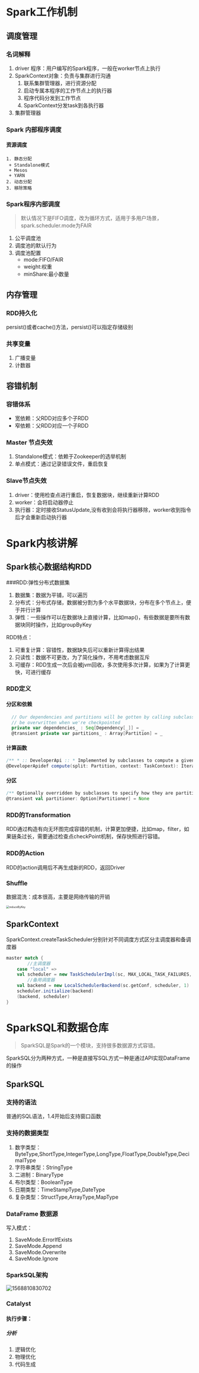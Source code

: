 # Spark工作机制

## 调度管理

### 名词解释

1. driver 程序：用户编写的Spark程序，一般在worker节点上执行
2. SparkContext对象：负责与集群进行沟通
   1. 联系集群管理器，进行资源分配
   2. 启动专属本程序的工作节点上的执行器
   3. 程序代码分发到工作节点
   4. SparkContext分发task到各执行器
3. 集群管理器

### Spark 内部程序调度

#### 资源调度

 	1. 静态分配
     + Standalone模式
     + Mesos
     + YARN
 	2. 动态分配
 	3. 移除策略

### Spark程序内部调度

> 默认情况下是FIFO调度，改为循环方式，适用于多用户场景，spark.scheduler.mode为FAIR

1. 公平调度池
2. 调度池的默认行为
3. 调度池配置
   - mode:FIFO/FAIR
   - weight:权重
   - minShare:最小数量

## 内存管理

### RDD持久化

persist()或者cache()方法，persist()可以指定存储级别

### 共享变量

1. 广播变量
2. 计数器

## 容错机制

### 容错体系

+ 宽依赖：父RDD对应多个子RDD
+ 窄依赖：父RDD对应一个子RDD

### Master 节点失效

1. Standalone模式：依赖于Zookeeper的选举机制
2. 单点模式：通过记录错误文件，重启恢复

### Slave节点失效

1. driver：使用检查点进行重启，恢复数据块，继续重新计算RDD
2. worker：会将启动器停止
3. 执行器：定时接收StatusUpdate,没有收到会将执行器移除，worker收到指令后才会重新启动执行器

# Spark内核讲解

## Spark核心数据结构RDD

###RDD:弹性分布式数据集

1. 数据集：数据为平铺，可以遍历
2. 分布式：分布式存储，数据被分割为多个水平数据块，分布在多个节点上，便于并行计算
3. 弹性：一些操作可以在数据块上直接计算，比如map()，有些数据是要所有数据块同时操作，比如groupByKey

RDD特点：

1. 可重复计算：容错性，数据缺失后可以重新计算得出结果
2. 只读性：数据不可更改，为了简化操作，不用考虑数据互斥
3. 可缓存：RDD生成一次后会被jvm回收，多次使用多次计算，如果为了计算更快，可进行缓存

### RDD定义

#### 分区和依赖

```scala
  // Our dependencies and partitions will be gotten by calling subclass's methods below, and will
  // be overwritten when we're checkpointed
  private var dependencies_ : Seq[Dependency[_]] = _
  @transient private var partitions_ : Array[Partition] = _
```

#### 计算函数

```scala
/** * :: DeveloperApi :: * Implemented by subclasses to compute a given partition. */
@DeveloperApidef compute(split: Partition, context: TaskContext): Iterator[T]
```

#### 分区

```scala
/** Optionally overridden by subclasses to specify how they are partitioned. */
@transient val partitioner: Option[Partitioner] = None
```

### RDD的Transformation

RDD通过构造有向无环图完成容错的机制，计算更加便捷，比如map，filter，如果链条过长，需要通过检查点checkPoint机制，保存快照进行容错。

### RDD的Action

RDD的action调用后不再生成新的RDD，返回Driver

### Shuffle

数据混洗：成本很高，主要是网络传输的开销

<img src="E:\image\img\reduceByKey.png" alt="reduceByKey" style="zoom:50%;" />

## SparkContext

SparkContext.createTaskScheduler分别针对不同调度方式区分主调度器和备调度器

```scala
master match {
        //主调度器
    case "local" =>
    val scheduler = new TaskSchedulerImpl(sc, MAX_LOCAL_TASK_FAILURES, isLocal = true)
        //备用调度器
    val backend = new LocalSchedulerBackend(sc.getConf, scheduler, 1)
    scheduler.initialize(backend)
    (backend, scheduler)
}
```

# SparkSQL和数据仓库

> SparkSQL是Spark的一个模块，支持很多数据源方式容错。

SparkSQL分为两种方式，一种是直接写SQL方式一种是通过API实现DataFrame的操作

## SparkSQL

### 支持的语法

普通的SQL语法，1.4开始后支持窗口函数

### 支持的数据类型

1. 数字类型：ByteType,ShortType,IntegerType,LongType,FloatType,DoubleType,DecimalType
2. 字符串类型：StringType
3. 二进制：BinaryType
4. 布尔类型：BooleanType
5. 日期类型：TimeStampType,DateType
6. 复杂类型：StructType,ArrayType,MapType

### DataFrame 数据源

写入模式：

1. SaveMode.ErrorIfExists
2. SaveMode.Append
3. SaveMode.Overwrite
4. SaveMode.Ignore

### SparkSQL架构

![1568810830702](E:\image\img\SparkSQL架构.png)

### Catalyst 

#### 执行步骤：

##### 分析

1. 逻辑优化
2. 物理优化
3. 代码生成



